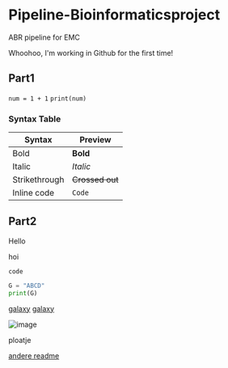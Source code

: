# Pipeline-Bioinformaticsproject
ABR pipeline for EMC

Whoohoo, I'm working in Github for the first time!

## Part1

`num = 1 + 1`
`print(num)`




### Syntax Table
Syntax | Preview
-|-
Bold | **Bold**
Italic | _Italic_
Strikethrough | ~~Crossed out~~
Inline code | `Code`


## Part2

Hello


hoi


`code`
```Python
G = "ABCD"
print(G)
```

[galaxy](https://usegalaxy.eu/u/tim.kuijten/w/test-workflow-2)
[galaxy](https://usegalaxy.eu/u/tim.kuijten/w/test-workflow-2)


![image](https://user-images.githubusercontent.com/101574287/158194853-7df1007c-ca55-4227-8b80-0cef3580af71.png)

ploatje

[andere readme](BartvdHout-TimKuijten/Pipeline-Bioinformaticsproject/Workflow/readme.txt)


